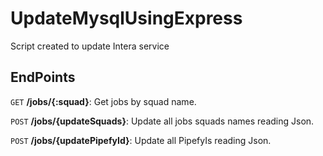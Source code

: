 # UpdateMysqlUsingExpress
Script created to update Intera service

## EndPoints

  `GET` **/jobs/{:squad}**:
Get jobs by squad name.

  `POST` **/jobs/{updateSquads}**: 
Update all jobs squads names reading Json.

  `POST` **/jobs/{updatePipefyId}**: 
Update all PipefyIs reading Json.

